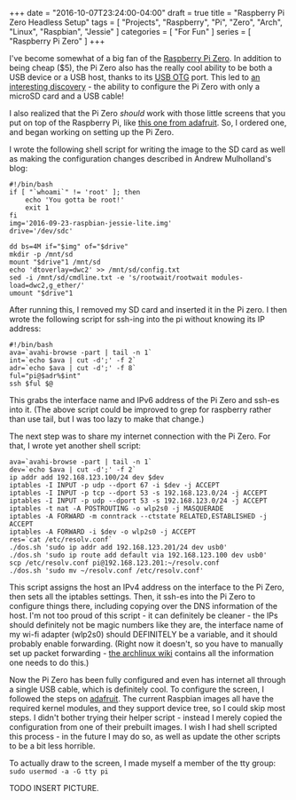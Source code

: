 +++
date = "2016-10-07T23:24:00-04:00"
draft = true
title = "Raspberry Pi Zero Headless Setup"
tags = [ "Projects", "Raspberry", "Pi", "Zero", "Arch", "Linux", "Raspbian", "Jessie" ]
categories = [ "For Fun" ]
series = [ "Raspberry Pi Zero" ]
+++

I've become somewhat of a big fan of the
[Raspberry Pi Zero](https://www.raspberrypi.org/products/pi-zero/).
In addition to being cheap ($5), the Pi Zero also has the really cool ability to
be both a USB device or a USB host, thanks to its
[USB OTG](https://en.wikipedia.org/wiki/USB_On-The-Go) port.
This led to [an interesting discovery](http://blog.gbaman.info/?p=791) - the
ability to configure the Pi Zero with only a microSD card and a USB cable!  

I also realized that the Pi Zero *should* work with those little screens that
you put on top of the Raspberry Pi, like
[this one from adafruit](https://www.adafruit.com/product/2315). So, I ordered
one, and began working on setting up the Pi Zero.  

I wrote the following shell script for writing the image to the SD card as well
as making the configuration changes described in Andrew Mulholland's blog:  
```
#!/bin/bash
if [ "`whoami`" != 'root' ]; then
    echo 'You gotta be root!'
    exit 1
fi
img='2016-09-23-raspbian-jessie-lite.img'
drive='/dev/sdc'

dd bs=4M if="$img" of="$drive"
mkdir -p /mnt/sd
mount "$drive"1 /mnt/sd
echo 'dtoverlay=dwc2' >> /mnt/sd/config.txt
sed -i /mnt/sd/cmdline.txt -e 's/rootwait/rootwait modules-load=dwc2,g_ether/'
umount "$drive"1
```
After running this, I removed my SD card and inserted it in the Pi zero.
I then wrote the following script for ssh-ing into the pi without knowing
its IP address:
```
#!/bin/bash
ava=`avahi-browse -part | tail -n 1`
int=`echo $ava | cut -d';' -f 2`
adr=`echo $ava | cut -d';' -f 8`
ful="pi@$adr%$int"
ssh $ful $@
```
This grabs the interface name and IPv6 address of the Pi Zero and ssh-es into
it. (The above script could be improved to grep for raspberry rather than use
tail, but I was too lazy to make that change.)  

The next step was to share my internet connection with the Pi Zero. For that,
I wrote yet another shell script:
```
ava=`avahi-browse -part | tail -n 1`
dev=`echo $ava | cut -d';' -f 2`
ip addr add 192.168.123.100/24 dev $dev
iptables -I INPUT -p udp --dport 67 -i $dev -j ACCEPT
iptables -I INPUT -p tcp --dport 53 -s 192.168.123.0/24 -j ACCEPT
iptables -I INPUT -p udp --dport 53 -s 192.168.123.0/24 -j ACCEPT
iptables -t nat -A POSTROUTING -o wlp2s0 -j MASQUERADE
iptables -A FORWARD -m conntrack --ctstate RELATED,ESTABLISHED -j ACCEPT
iptables -A FORWARD -i $dev -o wlp2s0 -j ACCEPT
res=`cat /etc/resolv.conf`
./dos.sh 'sudo ip addr add 192.168.123.201/24 dev usb0'
./dos.sh 'sudo ip route add default via 192.168.123.100 dev usb0'
scp /etc/resolv.conf pi@192.168.123.201:~/resolv.conf
./dos.sh 'sudo mv ~/resolv.conf /etc/resolv.conf'
```
This script assigns the host an IPv4 address on the interface to the Pi Zero,
then sets all the iptables settings. Then, it ssh-es into the Pi Zero to
configure things there, including copying over the DNS information of the host.
I'm not too proud of this script - it can definitely be cleaner - the IPs should
definitely not be magic numbers like they are, the interface name of my wi-fi
adapter (wlp2s0) should DEFINITELY be a variable, and it should probably enable
forwarding. (Right now it doesn't, so you have to manually set up packet
forwarding -
[the archlinux wiki](https://wiki.archlinux.org/index.php/Internet_sharing)
contains all the information one needs to do this.)  

Now the Pi Zero has been fully configured and even has internet all through
a single USB cable, which is definitely cool. To configure the screen,
I followed the steps on
[adafruit](https://learn.adafruit.com/adafruit-2-2-pitft-hat-320-240-primary-display-for-raspberry-pi/easy-install).
The current Raspbian images all have the required kernel modules, and they
support device tree, so I could skip most steps. I didn't bother trying their
helper script - instead I merely copied the configuration from one of their
prebuilt images. I wish I had shell scripted this process - in the future I
may do so, as well as update the other scripts to be a bit less horrible.

To actually draw to the screen, I made myself a member of the tty group:
```sudo usermod -a -G tty pi```

TODO INSERT PICTURE.
